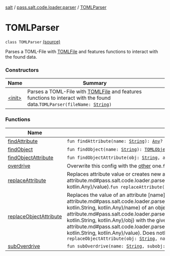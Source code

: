 [salt](../../index.md) / [pass.salt.code.loader.parser](../index.md) / [TOMLParser](./index.md)

# TOMLParser

`class TOMLParser` [(source)](https://github.com/kurbaniec-tgm/salt/tree/master/code/loader/parser/TOMLParser.kt#L10)

Parses a TOML-File with [TOMLFile](../-t-o-m-l-file/index.md) and features functions to
interact with the found data.

### Constructors

| Name | Summary |
|---|---|
| [&lt;init&gt;](-init-.md) | Parses a TOML-File with [TOMLFile](../-t-o-m-l-file/index.md) and features functions to interact with the found data.`TOMLParser(fileName: `[`String`](https://kotlinlang.org/api/latest/jvm/stdlib/kotlin/-string/index.html)`)` |

### Functions

| Name | Summary |
|---|---|
| [findAttribute](find-attribute.md) | `fun findAttribute(name: `[`String`](https://kotlinlang.org/api/latest/jvm/stdlib/kotlin/-string/index.html)`): `[`Any`](https://kotlinlang.org/api/latest/jvm/stdlib/kotlin/-any/index.html)`?` |
| [findObject](find-object.md) | `fun findObject(name: `[`String`](https://kotlinlang.org/api/latest/jvm/stdlib/kotlin/-string/index.html)`): `[`TOMLObject`](../-t-o-m-l-object/index.md)`?` |
| [findObjectAttribute](find-object-attribute.md) | `fun findObjectAttribute(obj: `[`String`](https://kotlinlang.org/api/latest/jvm/stdlib/kotlin/-string/index.html)`, attr: `[`String`](https://kotlinlang.org/api/latest/jvm/stdlib/kotlin/-string/index.html)`): `[`Any`](https://kotlinlang.org/api/latest/jvm/stdlib/kotlin/-any/index.html)`?` |
| [overdrive](overdrive.md) | Overwrite this config with the [other](overdrive.md#pass.salt.code.loader.parser.TOMLParser$overdrive(pass.salt.code.loader.parser.TOMLParser)/other) one.`fun overdrive(other: `[`TOMLParser`](./index.md)`): `[`Unit`](https://kotlinlang.org/api/latest/jvm/stdlib/kotlin/-unit/index.html) |
| [replaceAttribute](replace-attribute.md) | Replaces attribute value or creates new attribute with the given [value](replace-attribute.md#pass.salt.code.loader.parser.TOMLParser$replaceAttribute(kotlin.String, kotlin.Any)/value).`fun replaceAttribute(name: `[`String`](https://kotlinlang.org/api/latest/jvm/stdlib/kotlin/-string/index.html)`, value: `[`Any`](https://kotlinlang.org/api/latest/jvm/stdlib/kotlin/-any/index.html)`): `[`Unit`](https://kotlinlang.org/api/latest/jvm/stdlib/kotlin/-unit/index.html) |
| [replaceObjectAttribute](replace-object-attribute.md) | Replaces the value of an attribute [name](replace-object-attribute.md#pass.salt.code.loader.parser.TOMLParser$replaceObjectAttribute(kotlin.String, kotlin.String, kotlin.Any)/name) of an object [obj](replace-object-attribute.md#pass.salt.code.loader.parser.TOMLParser$replaceObjectAttribute(kotlin.String, kotlin.String, kotlin.Any)/obj) with the given [value](replace-object-attribute.md#pass.salt.code.loader.parser.TOMLParser$replaceObjectAttribute(kotlin.String, kotlin.String, kotlin.Any)/value). Does nothing when the object is not found.`fun replaceObjectAttribute(obj: `[`String`](https://kotlinlang.org/api/latest/jvm/stdlib/kotlin/-string/index.html)`, name: `[`String`](https://kotlinlang.org/api/latest/jvm/stdlib/kotlin/-string/index.html)`, value: `[`Any`](https://kotlinlang.org/api/latest/jvm/stdlib/kotlin/-any/index.html)`): `[`Unit`](https://kotlinlang.org/api/latest/jvm/stdlib/kotlin/-unit/index.html) |
| [subOverdrive](sub-overdrive.md) | `fun subOverdrive(name: `[`String`](https://kotlinlang.org/api/latest/jvm/stdlib/kotlin/-string/index.html)`, subobj: `[`HashMap`](https://kotlinlang.org/api/latest/jvm/stdlib/kotlin.collections/-hash-map/index.html)`<`[`String`](https://kotlinlang.org/api/latest/jvm/stdlib/kotlin/-string/index.html)`, `[`TOMLObject`](../-t-o-m-l-object/index.md)`>): `[`Unit`](https://kotlinlang.org/api/latest/jvm/stdlib/kotlin/-unit/index.html) |
